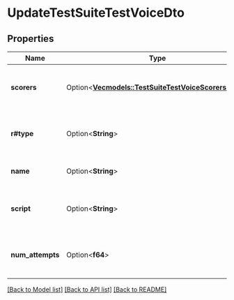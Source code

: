 # UpdateTestSuiteTestVoiceDto

## Properties

Name | Type | Description | Notes
------------ | ------------- | ------------- | -------------
**scorers** | Option<[**Vec<models::TestSuiteTestVoiceScorersInner>**](TestSuiteTestVoice_scorers_inner.md)> | These are the scorers used to evaluate the test. | [optional]
**r#type** | Option<**String**> | This is the type of the test, which must be voice. | [optional]
**name** | Option<**String**> | This is the name of the test. | [optional]
**script** | Option<**String**> | This is the script to be used for the voice test. | [optional]
**num_attempts** | Option<**f64**> | This is the number of attempts allowed for the test. | [optional]

[[Back to Model list]](../README.md#documentation-for-models) [[Back to API list]](../README.md#documentation-for-api-endpoints) [[Back to README]](../README.md)


